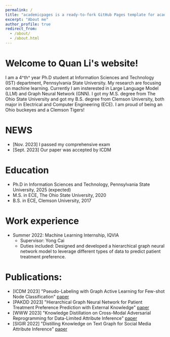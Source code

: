 ```yaml
---
permalink: /
title: "academicpages is a ready-to-fork GitHub Pages template for academic personal websites"
excerpt: "About me"
author_profile: true
redirect_from: 
  - /about/
  - /about.html
---
```


Welcome to Quan Li's website!
======
I am a 4^th^ year Ph.D student at Information Sciences and Technology (IST) department, Pennsylvania State University. My research are focusing on machine learning. Currently I am insterested in Large Language Model (LLM) and Graph Neural Network (GNN). I got my M.S. degree from The Ohio State University and got my B.S. degree from Clemson University, both major in Electrical and Computer Engineering (ECE). I am proud of being an Ohio buckeyes and a Clemson Tigers!

NEWS
======
* [Nov. 2023] I passed my comprehensive exam
* [Sept. 2023] Our paper was accepted by ICDM

Education
======
* Ph.D in Information Sciences and Technology, Pennsylvania State University, 2025 (expected)
* M.S. in ECE, The Ohio State University, 2020
* B.S. in ECE, Clemson University, 2017

Work experience
======
* Summer 2022: Machine Learning Internship, IQVIA
  - Supervisor: Yong Cai
  - Duties included: Designed and developed a hierarchical graph neural network model to leverage different types of data to predict patient treatment preference.
  


Publications:
======
* [ICDM 2023] "Pseudo-Labeling with Graph Active Learning for Few-shot Node Classification" [paper](https://faculty.ist.psu.edu/wu/papers/Pseudo-Labeling-ICDM2023.pdf)
* [PAKDD 2023] "Hierarchical Graph Neural Network for Patient Treatment Preference Prediction with External Knowledge" [paper](https://link.springer.com/chapter/10.1007/978-3-031-33380-4_16)
* [WWW 2023] "Knowledge Distillation on Cross-Modal Adversarial Reprogramming for Data-Limited Attribute Inference" [paper](https://dl.acm.org/doi/abs/10.1145/3543873.3587313)
* [SIGIR 2022] "Distilling Knowledge on Text Graph for Social Media Attribute Inference" [paper](https://dl.acm.org/doi/abs/10.1145/3477495.3531968)




